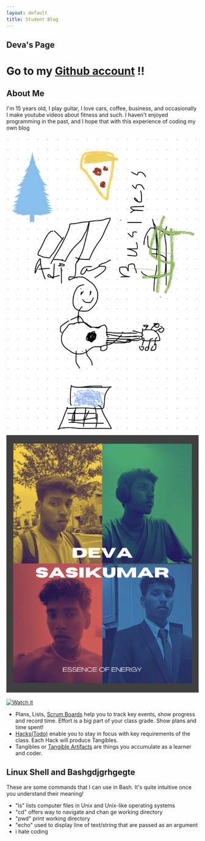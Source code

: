 ```yaml
---
layout: default
title: Student Blog
---
```




## Deva's Page 
Go to my [Github account](https://github.com/devaSas1) !!
==================

## About Me
I'm 15 years old, I play guitar, I love cars, coffee, business, and occasionally I make youtube videos about fitness and such. I haven't enjoyed programming in the past, and I hope that with this experience of coding my own blog  

![](images/image.png)
![](images/Albumcover.png)

[![Watch it](https://img.youtube.com/vi/rXiGE5fbsW4/sddefault.jpg)](https://youtu.be/rXiGE5fbsW4?si=guIZiXYXcEjGxZ87 "DSCZ Channel trailer")

- Plans, Lists, [Scrum Boards](https://clickup.com/blog/scrum-board/) help you to track key events, show progress and record time.  Effort is a big part of your class grade.  Show plans and time spent!
- [Hacks(Todo)](https://levelup.gitconnected.com/six-ultimate-daily-hacks-for-every-programmer-60f5f10feae) enable you to stay in focus with key requirements of the class.  Each Hack will produce Tangibles.
- Tangibles or [Tangible Artifacts](https://en.wikipedia.org/wiki/Artifact_(software_development)) are things you accumulate as a learner and coder. 



## Linux Shell and Bashgdjgrhgegte
These are some commands that I can use in Bash. It's quite intuitive once you understand their meaning!
- "ls" lists computer files in Unix and Unix-like operating systems
- "cd" offers way to navigate and chan ge working directory
- "pwd" print working directory
- "echo" used to display line of text/string that are passed as an argument
- i hate coding